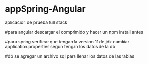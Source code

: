 # appSpring-Angular
aplicacion de prueba full stack

#para angular
descargar el comprimido y hacer un npm install antes


#para spring 
verificar que tengan la version 11 de jdk 
cambiar application.properties segun tengan los datos de la db

#db
se agregar un archivo sql para llenar los datos de las tablas 
